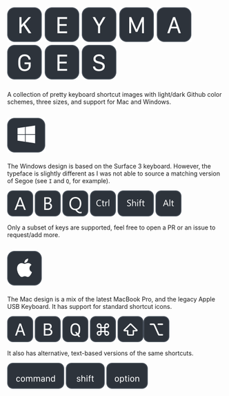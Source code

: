 # ![K](./out/mac/dark/large/K.svg) ![E](./out/mac/dark/large/E.svg) ![Y](./out/mac/dark/large/Y.svg) ![M](./out/mac/dark/large/M.svg) ![A](./out/mac/dark/large/A.svg) ![G](./out/mac/dark/large/G.svg) ![E](./out/mac/dark/large/E.svg) ![S](./out/mac/dark/large/S.svg)

A collection of pretty keyboard shortcut images with light/dark Github color schemes, three sizes, and support for Mac and Windows.

## ![Windows](./out/windows/dark/large/windows.svg)

The Windows design is based on the Surface 3 keyboard. However, the typeface is slightly different as I was not able to source a matching version of Segoe (see `I` and `Q`, for example).

![A](./out/windows/dark/medium/A.svg) ![B](./out/windows/dark/medium/B.svg) ![Q](./out/windows/dark/medium/Q.svg) ![B](./out/windows/dark/medium/Ctrl.svg) ![B](./out/windows/dark/medium/Shift.svg) ![B](./out/windows/dark/medium/Alt.svg)

Only a subset of keys are supported, feel free to open a PR or an issue to request/add more.


## ![Apple](./out/mac/dark/large/Apple.svg)  

The Mac design is a mix of the latest MacBook Pro, and the legacy Apple USB Keyboard. It has support for standard shortcut icons.

![A](./out/mac/dark/medium/A.svg) ![B](./out/mac/dark/medium/B.svg) ![Q](./out/mac/dark/medium/Q.svg)  ![B](./out/mac/dark/medium/command-glyph.svg) ![B](./out/mac/dark/medium/Shift-glyph.svg)![B](./out/mac/dark/medium/Option-glyph.svg)

It also has alternative, text-based versions of the same shortcuts.

![B](./out/mac/dark/medium/command.svg) ![B](./out/mac/dark/medium/Shift.svg) ![B](./out/mac/dark/medium/Option.svg)
